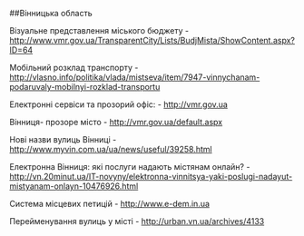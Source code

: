 ##Вінницька область

Візуальне представлення міського бюджету - http://www.vmr.gov.ua/TransparentCity/Lists/BudjMista/ShowContent.aspx?ID=64  

Мобільний розклад транспорту - http://vlasno.info/politika/vlada/mistseva/item/7947-vinnychanam-podaruvaly-mobilnyi-rozklad-transportu  

Електронні сервіси та прозорий офіс: - http://vmr.gov.ua  

Вінниця- прозоре місто - http://vmr.gov.ua/default.aspx  

Нові назви вулиць Вінниці - http://www.myvin.com.ua/ua/news/useful/39258.html  

Електронна Вінниця: які послуги надають містянам онлайн? - http://vn.20minut.ua/IT-novyny/elektronna-vinnitsya-yaki-poslugi-nadayut-mistyanam-onlayn-10476926.html  

Система місцевих петицій - http://www.e-dem.in.ua  

Перейменування вулиць у місті - http://urban.vn.ua/archives/4133  